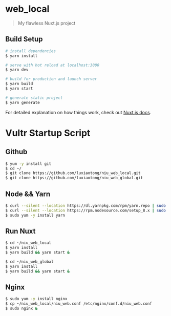 # web_local

> My flawless Nuxt.js project

## Build Setup

``` bash
# install dependencies
$ yarn install

# serve with hot reload at localhost:3000
$ yarn dev

# build for production and launch server
$ yarn build
$ yarn start

# generate static project
$ yarn generate
```

For detailed explanation on how things work, check out [Nuxt.js docs](https://nuxtjs.org).


# Vultr Startup Script

## Github
``` bash
$ yum -y install git
$ cd ~/
$ git clone https://github.com/luxiaotong/niu_web_local.git
$ git clone https://github.com/luxiaotong/niu_web_global.git
```

## Node && Yarn
``` bash
$ curl --silent --location https://dl.yarnpkg.com/rpm/yarn.repo | sudo tee /etc/yum.repos.d/yarn.repo
$ curl --silent --location https://rpm.nodesource.com/setup_8.x | sudo bash -
$ sudo yum -y install yarn
```

## Run Nuxt
``` bash
$ cd ~/niu_web_local
$ yarn install
$ yarn build && yarn start &

$ cd ~/niu_web_global
$ yarn install
$ yarn build && yarn start &
```

## Nginx

``` bash
$ sudo yum -y install nginx
$ cp ~/niu_web_local/niu_web.conf /etc/nginx/conf.d/niu_web.conf
$ sudo nginx &
```
